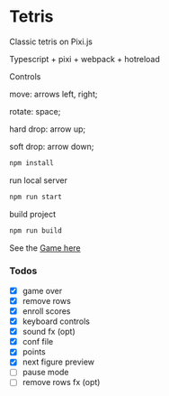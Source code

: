 # Tetris

Classic tetris on Pixi.js

Typescript + pixi + webpack + hotreload

Controls

move: arrows left, right;

rotate: space;

hard drop: arrow up;

soft drop: arrow down;


```sh
npm install
```
run local server
```sh
npm run start
```
build project
```sh
npm run build
```

See the [Game here](http://smival.com/tetris)


### Todos
- [x] game over
- [x] remove rows
- [x] enroll scores
- [x] keyboard controls
- [x] sound fx (opt)
- [x] conf file
- [x] points
- [x] next figure preview
- [ ] pause mode
- [ ] remove rows fx (opt)
